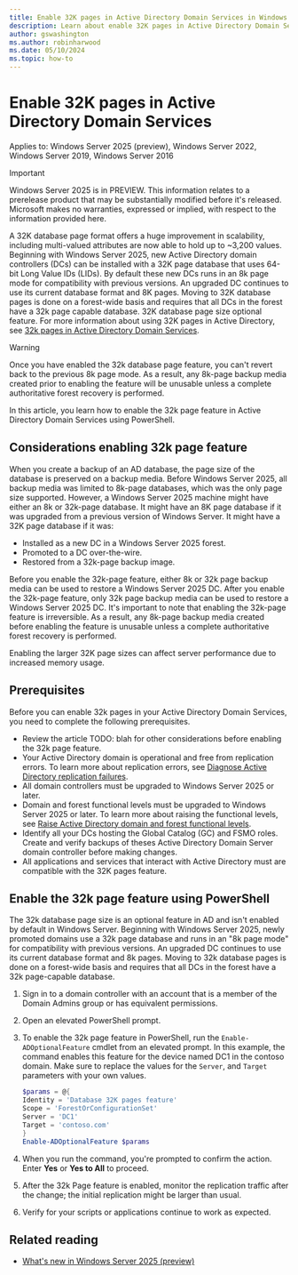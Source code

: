 ```yaml
---
title: Enable 32K pages in Active Directory Domain Services in Windows Server
description: Learn about enable 32K pages in Active Directory Domain Services and how to enable the optional feature using PowerShell.
author: gswashington
ms.author: robinharwood
ms.date: 05/10/2024
ms.topic: how-to
---
```


# Enable 32K pages in Active Directory Domain Services

Applies to: Windows Server 2025 (preview), Windows Server 2022, Windows Server 2019, Windows Server 2016

> [!IMPORTANT]
> Windows Server 2025 is in PREVIEW. This information relates to a prerelease product that may be substantially modified before it's released. Microsoft makes no warranties, expressed or implied, with respect to the information provided here.

A 32K database page format offers a huge improvement in scalability, including multi-valued attributes are now able to hold up to ~3,200 values. Beginning with Windows Server 2025, new Active Directory domain controllers (DCs) can be installed with a 32K page database that uses 64-bit Long Value IDs (LIDs). By default these new DCs runs in an 8k page mode for compatibility with previous versions. An upgraded DC continues to use its current database format and 8K pages. Moving to 32K database pages is done on a forest-wide basis and requires that all DCs in the forest have a 32k page capable database. 32K database page size optional feature. For more information about using 32K pages in Active Directory, see [32k pages in Active Directory Domain Services](/32K-page-feature-ad-domain-services.md).

> [!WARNING]
> Once you have enabled the 32k database page feature, you can't revert back to the previous 8k page mode. As a result, any 8k-page backup media created prior to enabling the feature will be unusable unless a complete authoritative forest recovery is performed.

In this article, you learn how to enable the 32k page feature in Active Directory Domain Services using PowerShell.

## Considerations enabling 32k page feature

When you create a backup of an AD database, the page size of the database is preserved on a backup media. Before Windows Server 2025, all backup media was limited to 8k-page databases, which was the only page size supported. However, a Windows Server 2025 machine might have either an 8k or 32k-page database. It might have an 8K page database if it was upgraded from a previous version of Windows Server. It might have a 32K page database if it was:

- Installed as a new DC in a Windows Server 2025 forest.
- Promoted to a DC over-the-wire.
- Restored from a 32k-page backup image.

Before you enable the 32k-page feature, either 8k or 32k page backup media can be used to restore a Windows Server 2025 DC. After you enable the 32k-page feature, only 32k page backup media can be used to restore a Windows Server 2025 DC. It's important to note that enabling the 32k-page feature is irreversible. As a result, any 8k-page backup media created before enabling the feature is unusable unless a complete authoritative forest recovery is performed.

Enabling the larger 32K page sizes can affect server performance due to increased memory usage.

## Prerequisites

Before you can enable 32k pages in your Active Directory Domain Services, you need to complete the following prerequisites.

- Review the article TODO: blah for other considerations before enabling the 32k page feature.
- Your Active Directory domain is operational and free from replication errors. To learn more about replication errors, see [Diagnose Active Directory replication failures](/troubleshoot/windows-server/active-directory/diagnose-replication-failures).
- All domain controllers must be upgraded to Windows Server 2025 or later.
- Domain and forest functional levels must be upgraded to Windows Server 2025 or later. To learn more about raising the functional levels, see [Raise Active Directory domain and forest functional levels](/troubleshoot/windows-server/active-directory/raise-active-directory-domain-forest-functional-levels).
- Identify all your DCs hosting the Global Catalog (GC) and FSMO roles. Create and verify backups of theses Active Directory Domain Server domain controller before making changes.
- All applications and services that interact with Active Directory must are compatible with the 32K pages feature.

## Enable the 32k page feature using PowerShell

The 32k database page size is an optional feature in AD and isn't enabled by default in Windows Server. Beginning with Windows Server 2025, newly promoted domains use a 32k page database and runs in an "8k page mode" for compatibility with previous versions. An upgraded DC continues to use its current database format and 8k pages. Moving to 32k database pages is done on a forest-wide basis and requires that all DCs in the forest have a 32k page-capable database.

1. Sign in to a domain controller with an account that is a member of the Domain Admins group or has equivalent permissions.

1. Open an elevated PowerShell prompt.

1. To enable the 32k page feature in PowerShell, run the `Enable-ADOptionalFeature` cmdlet from an elevated prompt. In this example, the command enables this feature for the device named DC1 in the contoso domain. Make sure to replace the values for the `Server`, and `Target` parameters with your own values.

   ```powershell
   $params = @{
   Identity = 'Database 32K pages feature'
   Scope = 'ForestOrConfigurationSet'
   Server = 'DC1'
   Target = 'contoso.com'
   }
   Enable-ADOptionalFeature $params
   ```

1. When you run the command, you're prompted to confirm the action. Enter **Yes** or **Yes to All** to proceed.

1. After the 32k Page feature is enabled, monitor the replication traffic after the change; the initial replication might be larger than usual.

1. Verify for your scripts or applications continue to work as expected.

## Related reading

- [What's new in Windows Server 2025 (preview)](/windows-server/get-started/whats-new-windows-server-2025#active-directory-domain-services)